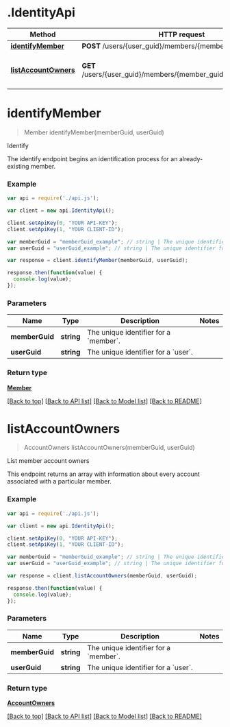 # .IdentityApi

Method | HTTP request | Description
------------- | ------------- | -------------
[**identifyMember**](IdentityApi.md#identifyMember) | **POST** /users/{user_guid}/members/{member_guid}/identify | Identify
[**listAccountOwners**](IdentityApi.md#listAccountOwners) | **GET** /users/{user_guid}/members/{member_guid}/account_owners | List member account owners


# **identifyMember**
> Member identifyMember(memberGuid, userGuid)

Identify

The identify endpoint begins an identification process for an already-existing member.

### Example
```javascript
var api = require('./api.js');

var client = new api.IdentityApi();

client.setApiKey(0, "YOUR API-KEY");
client.setApiKey(1, "YOUR CLIENT-ID");

var memberGuid = "memberGuid_example"; // string | The unique identifier for a `member`.
var userGuid = "userGuid_example"; // string | The unique identifier for a `user`.

var response = client.identifyMember(memberGuid, userGuid);

response.then(function(value) {
  console.log(value);
});
```

### Parameters

Name | Type | Description  | Notes
------------- | ------------- | ------------- | -------------
 **memberGuid** | **string**| The unique identifier for a &#x60;member&#x60;. | 
 **userGuid** | **string**| The unique identifier for a &#x60;user&#x60;. | 

### Return type

[**Member**](Member.md)

[[Back to top]](#) [[Back to API list]](../README.md#documentation-for-api-endpoints) [[Back to Model list]](../README.md#documentation-for-models) [[Back to README]](../README.md)

# **listAccountOwners**
> AccountOwners listAccountOwners(memberGuid, userGuid)

List member account owners

This endpoint returns an array with information about every account associated with a particular member.

### Example
```javascript
var api = require('./api.js');

var client = new api.IdentityApi();

client.setApiKey(0, "YOUR API-KEY");
client.setApiKey(1, "YOUR CLIENT-ID");

var memberGuid = "memberGuid_example"; // string | The unique identifier for a `member`.
var userGuid = "userGuid_example"; // string | The unique identifier for a `user`.

var response = client.listAccountOwners(memberGuid, userGuid);

response.then(function(value) {
  console.log(value);
});
```

### Parameters

Name | Type | Description  | Notes
------------- | ------------- | ------------- | -------------
 **memberGuid** | **string**| The unique identifier for a &#x60;member&#x60;. | 
 **userGuid** | **string**| The unique identifier for a &#x60;user&#x60;. | 

### Return type

[**AccountOwners**](AccountOwners.md)

[[Back to top]](#) [[Back to API list]](../README.md#documentation-for-api-endpoints) [[Back to Model list]](../README.md#documentation-for-models) [[Back to README]](../README.md)

